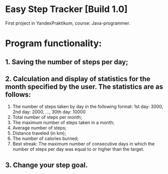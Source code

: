 # Easy Step Tracker [Build 1.0]
First project in YandexPraktikum, course: Java-programmer.

# Program functionality:
## 1. Saving the number of steps per day;

## 2. Calculation and display of statistics for the month specified by the user. The statistics are as follows:
  1) The number of steps taken by day in the following format:
        1st day: 3000, 2nd day: 2000, ..., 30th day: 10000
  2) Total number of steps per month;
  3) The maximum number of steps taken in a month;
  4) Average number of steps;
  5) Distance traveled (in km);
  6) The number of calories burned;
  7) Best streak: The maximum number of consecutive days in which the number of steps per day was equal to or higher than the target.

## 3. Change your step goal.
